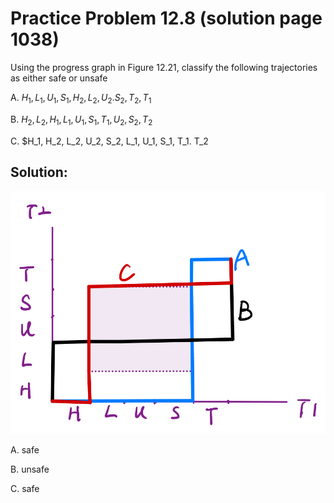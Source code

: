 # Practice Problem 12.8 (solution page 1038)
Using the progress graph in Figure 12.21, classify the following trajectories as either safe or unsafe

A. $H_1, L_1, U_1, S_1, H_2, L_2, U_2. S_2, T_2, T_1$

B. $H_2, L_2, H_1, L_1, U_1, S_1, T_1, U_2, S_2, T_2$

C. $H_1, H_2, L_2, U_2, S_2, L_1, U_1, S_1, T_1. T_2 

## Solution:

![](images/12.8_solution.png)

A. safe

B. unsafe

C. safe